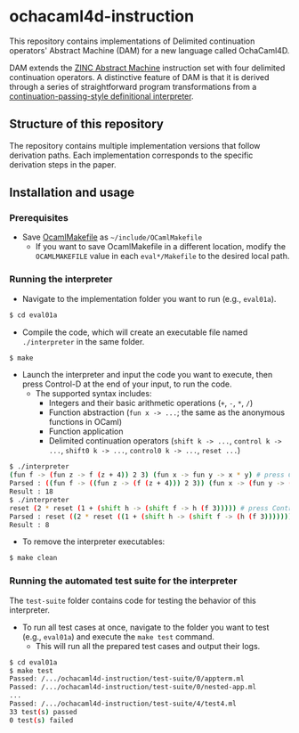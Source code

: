 # ochacaml4d-instruction

This repository contains implementations of Delimited continuation operators' Abstract Machine (DAM) for a new language called OchaCaml4D.

DAM extends the [ZINC Abstract Machine](https://caml.inria.fr/pub/papers/xleroy-zinc.pdf) instruction set with four delimited continuation operators.
A distinctive feature of DAM is that it is derived through a series of straightforward program transformations from a [continuation-passing-style definitional interpreter](https://link.springer.com/article/10.1007/s10990-007-9010-4).

## Structure of this repository

The repository contains multiple implementation versions that follow derivation paths.
Each implementation corresponds to the specific derivation steps in the paper.

## Installation and usage

### Prerequisites

- Save [OcamlMakefile](https://github.com/mmottl/ocaml-makefile/blob/master/OCamlMakefile) as `~/include/OCamlMakefile`
  - If you want to save OcamlMakefile in a different location, modify the `OCAMLMAKEFILE` value in each `eval*/Makefile` to the desired local path.

### Running the interpreter

- Navigate to the implementation folder you want to run (e.g., `eval01a`).

```bash
$ cd eval01a
```

- Compile the code, which will create an executable file named `./interpreter` in the same folder.

```bash
$ make
```

- Launch the interpreter and input the code you want to execute, then press Control-D at the end of your input, to run the code.
  - The supported syntax includes:
    - Integers and their basic arithmetic operations (`+`, `-`, `*`, `/`)
    - Function abstraction (`fun x -> ...`; the same as the anonymous functions in OCaml)
    - Function application
    - Delimited continuation operators (`shift k -> ...`, `control k -> ...`, `shift0 k -> ...`, `control0 k -> ...`, `reset ...`)

```bash
$ ./interpreter
(fun f -> (fun z -> f (z + 4)) 2 3) (fun x -> fun y -> x * y) # press Control-D
Parsed : ((fun f -> ((fun z -> (f (z + 4))) 2 3)) (fun x -> (fun y -> (x * y))))
Result : 18
$ ./interpreter
reset (2 * reset (1 + (shift h -> (shift f -> h (f 3))))) # press Control-D
Parsed : reset ((2 * reset ((1 + (shift h -> (shift f -> (h (f 3))))))))
Result : 8
```

- To remove the interpreter executables:

```bash
$ make clean
```

### Running the automated test suite for the interpreter

The `test-suite` folder contains code for testing the behavior of this interpreter.

- To run all test cases at once, navigate to the folder you want to test (e.g., `eval01a`) and execute the `make test` command.
  - This will run all the prepared test cases and output their logs.

```bash
$ cd eval01a
$ make test
Passed: /.../ochacaml4d-instruction/test-suite/0/appterm.ml
Passed: /.../ochacaml4d-instruction/test-suite/0/nested-app.ml
...
Passed: /.../ochacaml4d-instruction/test-suite/4/test4.ml
33 test(s) passed
0 test(s) failed
```
